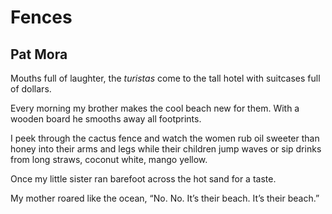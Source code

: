 # Fences
## Pat Mora
Mouths full of laughter,
the _turistas_ come to the tall hotel
with suitcases full of dollars.

Every morning my brother makes
the cool beach new for them.
With a wooden board he smooths
away all footprints.

I peek through the cactus fence
and watch the women rub oil
sweeter than honey into their arms and legs
while their children jump waves
or sip drinks from long straws,
coconut white, mango yellow.

Once my little sister
ran barefoot across the hot sand
for a taste.

My mother roared like the ocean,
“No. No. It’s their beach.
It’s their beach.”